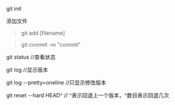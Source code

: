 git init

添加文件
 >git add [filename]

 >git commit -m "commit"

 git status //查看状态

 git log //显示版本

 git log --pretty=oneline //只显示修改版本

 git reset --hard HEAD^ // ^表示回退上一个版本，^数目表示回退几次